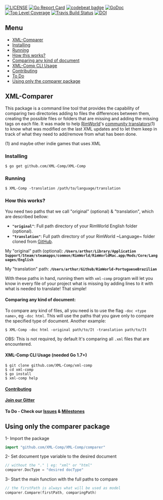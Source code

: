 [![LICENSE](https://img.shields.io/badge/license-MIT-orange.svg)](LICENSE)
[![Go Report Card](https://goreportcard.com/badge/github.com/XML-Comp/XML-Comp)](https://goreportcard.com/report/github.com/XML-Comp/XML-Comp)
[![codebeat badge](https://codebeat.co/badges/1600adbb-27a3-4c3b-803e-818e1834b51a)](https://codebeat.co/projects/github-com-xml-comp-xml-comp)
[![GoDoc](https://godoc.org/github.com/XML-Comp/XML-Comp?status.png)](https://godoc.org/github.com/XML-Comp/XML-Comp)
[![Top Level Coverage](https://coveralls.io/repos/github/XML-Comp/XML-Comp/badge.svg?branch=master)](https://coveralls.io/github/XML-Comp/XML-Comp?branch=master)
[![Travis Build Status](https://api.travis-ci.org/XML-Comp/XML-Comp.svg?branch=master)](https://travis-ci.org/XML-Comp/XML-Comp)
[![DOI](https://zenodo.org/badge/71943139.svg)](https://zenodo.org/badge/latestdoi/71943139)

## Menu
* [XML-Comparer](https://github.com/xml-comp/xml-comp#xml-comparer)
* [Installing](https://github.com/xml-comp/xml-comp#installing)
* [Running](https://github.com/xml-comp/xml-comp#running)
* [How this works?](https://github.com/xml-comp/xml-comp#how-this-works)
* [Comparing any kind of document](https://github.com/xml-comp/xml-comp#)
* [XML-Comp CLI Usage](https://github.com/xml-comp/xml-comp#xml-comp-cli-usage-needed-go-17)
* [Contributing](https://github.com/xml-comp/xml-comp#contributing)
* [To Do](https://github.com/xml-comp/xml-comp#to-do---check-our-issues--milestones)
* [Using only the comparer package](https://github.com/xml-comp/xml-comp#using-only-the-comparer-package)

## XML-Comparer
This package is a command line tool that provides the capability of comparing two directories adding to files the differences between them, creating the possible files or folders that are missing and adding the missing tags on each file. It was made to help [RimWorld](http://rimworldgame.com/)'s [community translators](https://github.com/ludeon)(1) to know what was modified on the last XML updates and to let them keep in track of what they need to add/remove from what has been done.

(1) and maybe other indie games that uses XML

### Installing
```
$ go get github.com/XML-Comp/XML-Comp
```

### Running
```shell
$ XML-Comp -translation /path/to/language/translation
```

### How this works?
You need two paths that we call "original" (optional) & "translation", which are described bellow:
- **`"original"`**: Full path directory of your RimWorld English folder (optional).
- **`"translation"`**: Full path directory of your RimWorld ~Language~ folder cloned from [GitHub](https://github.com/ludeon).

My "original" path (optional): **`/Users/arthur/Library/Application Support/Steam/steamapps/common/RimWorld/RimWorldMac.app/Mods/Core/Languages/English`**

My "translation" path: **`/Users/arthur/Github/RimWorld-PortugueseBrazilian`**

With these paths in hand, running them with `xml-comp` program will let you know in every file of your project what is missing by adding lines to it with what is needed to translate! That simple!

#### Comparing any kind of document:
To compare any kind of files, all you need is to use the flag `-doc <type name>`, eg `-doc html`. This will use the paths that you gave only to compare the specified type of document. Another example:

```shell
$ XML-Comp -doc html -original path/to/It -translation path/to/It
```

OBS: This is not required, by default It's comparing all `.xml` files that are encountered.

#### XML-Comp CLI Usage (needed Go 1.7+)
```shell
$ git clone github.com/XML-Comp/xml-comp
$ cd xml-comp
$ go install
$ xml-comp help
```
#### [Contributing](https://github.com/XML-Comp/XML-Comp/blob/master/Contributing.md)

#### [Join our Gitter](https://gitter.im/XML-Comparer/Lobby)
#### To Do - Check our [Issues](https://github.com/XML-Comp/XML-Comp/issues) & [Milestones]()

## Using only the comparer package
1- Import the package
```go
import "github.com/XML-Comp/XML-Comp/comparer"
```
2- Set document type variable to the desired document
```go
// without the "." | eg: "xml" or "html"
comparer.DocType = "desired docType"
```
3- Start the main function with the full paths to compare
```go
// the firstPath is always what will be used as model
comparer.Compare(firstPath, comparingPath)
```